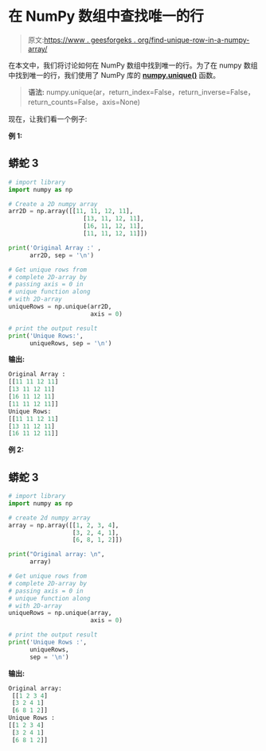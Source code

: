 # 在 NumPy 数组中查找唯一的行

> 原文:[https://www . geesforgeks . org/find-unique-row-in-a-numpy-array/](https://www.geeksforgeeks.org/find-unique-rows-in-a-numpy-array/)

在本文中，我们将讨论如何在 NumPy 数组中找到唯一的行。为了在 numpy 数组中找到唯一的行，我们使用了 NumPy 库的 [**numpy.unique()**](https://www.geeksforgeeks.org/python-numpy-np-unique-method/) 函数。

> **语法:** numpy.unique(ar，return_index=False，return_inverse=False，return_counts=False，axis=None)

现在，让我们看一个例子:

**例 1:**

## 蟒蛇 3

```py
# import library
import numpy as np

# Create a 2D numpy array
arr2D = np.array([[11, 11, 12, 11],
                     [13, 11, 12, 11],
                     [16, 11, 12, 11],
                     [11, 11, 12, 11]])

print('Original Array :' ,
      arr2D, sep = '\n')

# Get unique rows from
# complete 2D-array by 
# passing axis = 0 in 
# unique function along
# with 2D-array
uniqueRows = np.unique(arr2D, 
                       axis = 0)

# print the output result
print('Unique Rows:',
      uniqueRows, sep = '\n')
```

**输出:**

```py
Original Array :
[[11 11 12 11]
[13 11 12 11]
[16 11 12 11]
[11 11 12 11]]
Unique Rows:
[[11 11 12 11]
[13 11 12 11]
[16 11 12 11]]

```

**例 2:**

## 蟒蛇 3

```py
# import library
import numpy as np

# create 2d numpy array
array = np.array([[1, 2, 3, 4],
                  [3, 2, 4, 1],
                  [6, 8, 1, 2]])

print("Original array: \n",
      array)

# Get unique rows from
# complete 2D-array by 
# passing axis = 0 in 
# unique function along
# with 2D-array
uniqueRows = np.unique(array, 
                       axis = 0)

# print the output result
print('Unique Rows :',
      uniqueRows,
      sep = '\n')
```

**输出:**

```py
Original array: 
 [[1 2 3 4]
 [3 2 4 1]
 [6 8 1 2]]
Unique Rows :
[[1 2 3 4]
 [3 2 4 1]
 [6 8 1 2]]

```